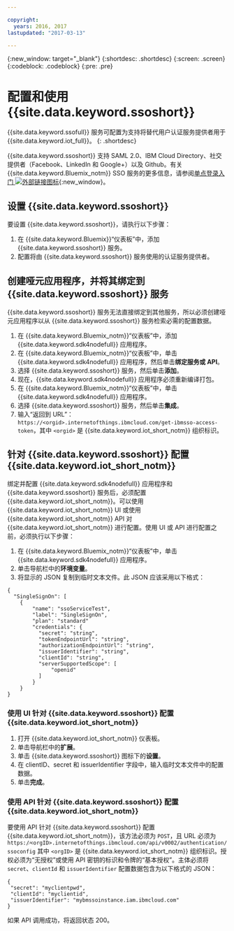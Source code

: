 ```yaml
---

copyright:
  years: 2016, 2017
lastupdated: "2017-03-13"

---
```


{:new_window: target="\_blank"}
{:shortdesc: .shortdesc}
{:screen: .screen}
{:codeblock: .codeblock}
{:pre: .pre}

# 配置和使用 {{site.data.keyword.ssoshort}}

{{site.data.keyword.ssofull}} 服务可配置为支持将替代用户认证服务提供者用于 {{site.data.keyword.iot_full}}。
{: .shortdesc}

{{site.data.keyword.ssoshort}} 支持 SAML 2.0、IBM Cloud Directory、社交提供者（Facebook、LinkedIn 和 Google+）以及 Github。有关 {{site.data.keyword.Bluemix_notm}} SSO 服务的更多信息，请参阅[单点登录入门 ![外部链接图标](../../icons/launch-glyph.svg)](https://console.{DomainName}/docs/services/SingleSignOn/index.html){:new_window}。

## 设置 {{site.data.keyword.ssoshort}}

要设置 {{site.data.keyword.ssoshort}}，请执行以下步骤：

1. 在 {{site.data.keyword.Bluemix}}“仪表板”中，添加 {{site.data.keyword.ssoshort}} 服务。
2. 配置将由 {{site.data.keyword.ssoshort}} 服务使用的认证服务提供者。

## 创建哑元应用程序，并将其绑定到 {{site.data.keyword.ssoshort}} 服务

{{site.data.keyword.ssoshort}} 服务无法直接绑定到其他服务，所以必须创建哑元应用程序以从 {{site.data.keyword.ssoshort}} 服务检索必需的配置数据。

1. 在 {{site.data.keyword.Bluemix_notm}}“仪表板”中，添加 {{site.data.keyword.sdk4nodefull}} 应用程序。
2. 在 {{site.data.keyword.Bluemix_notm}}“仪表板”中，单击 {{site.data.keyword.sdk4nodefull}} 应用程序，然后单击**绑定服务或 API**。
3. 选择 {{site.data.keyword.ssoshort}} 服务，然后单击**添加**。
4. 现在，{{site.data.keyword.sdk4nodefull}} 应用程序必须重新编译打包。
5. 在 {{site.data.keyword.Bluemix_notm}}“仪表板”中，单击 {{site.data.keyword.sdk4nodefull}} 应用程序。
6. 选择 {{site.data.keyword.ssoshort}} 服务，然后单击**集成**。
7. 输入“返回到 URL”：
`https://<orgid>.internetofthings.ibmcloud.com/get-ibmsso-access-token`，其中 `<orgid>` 是 {{site.data.keyword.iot_short_notm}} 组织标识。

## 针对 {{site.data.keyword.ssoshort}} 配置 {{site.data.keyword.iot_short_notm}}

绑定并配置 {{site.data.keyword.sdk4nodefull}} 应用程序和 {{site.data.keyword.ssoshort}} 服务后，必须配置 {{site.data.keyword.iot_short_notm}}。可以使用 {{site.data.keyword.iot_short_notm}} UI 或使用 {{site.data.keyword.iot_short_notm}} API 对 {{site.data.keyword.iot_short_notm}} 进行配置。使用 UI 或 API 进行配置之前，必须执行以下步骤：

1. 在 {{site.data.keyword.Bluemix_notm}}“仪表板”中，单击 {{site.data.keyword.sdk4nodefull}} 应用程序。
2. 单击导航栏中的**环境变量**。
3. 将显示的 JSON 复制到临时文本文件。此 JSON 应该采用以下格式：
```
{
  "SingleSignOn": [
    {
        "name": "ssoServiceTest",
        "label": "SingleSignOn",
        "plan": "standard"
        "credentials": {
          "secret": "string",
          "tokenEndpointUrl": "string",
          "authorizationEndpointUrl": "string",
          "issuerIdentifier": "string",
          "clientId": "string",
          "serverSupportedScope": [
              "openid"
          ]
        }
    }
}
```

### 使用 UI 针对 {{site.data.keyword.ssoshort}} 配置 {{site.data.keyword.iot_short_notm}}

1. 打开 {{site.data.keyword.iot_short_notm}} 仪表板。
2. 单击导航栏中的**扩展**。
3. 单击 {{site.data.keyword.ssoshort}} 图标下的**设置**。
4. 在 clientID、secret 和 issuerIdentifier 字段中，输入临时文本文件中的配置数据。
5. 单击**完成**。

### 使用 API 针对 {{site.data.keyword.ssoshort}} 配置 {{site.data.keyword.iot_short_notm}}

要使用 API 针对 {{site.data.keyword.ssoshort}} 配置 {{site.data.keyword.iot_short_notm}}，该方法必须为 `POST`，且 URL 必须为 `https:/⁄<orgID>.internetofthings.ibmcloud.com/api/v0002/authentication/ssoconfig` 其中 `<orgID>` 是 {{site.data.keyword.iot_short_notm}} 组织标识。授权必须为“无授权”或使用 API 密钥的标识和令牌的“基本授权”。主体必须将 `secret`、`clientId` 和 `issuerIdentifier` 配置数据包含为以下格式的 JSON：
```
{
 "secret": "myclientpwd",
 "clientId": "myclientid",
 "issuerIdentifier": "mybmssoinstance.iam.ibmcloud.com"
}
```

如果 API 调用成功，将返回状态 200。
